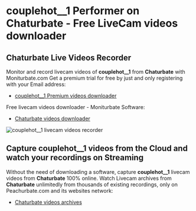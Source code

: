 # couplehot__1 Performer on Chaturbate - Free LiveCam videos downloader

## Chaturbate Live Videos Recorder

Monitor and record livecam videos of **couplehot__1** from **Chaturbate** with Moniturbate.com
Get a premium trial for free by just and only registering with your Email address:
* [couplehot__1 Premium videos downloader](https://moniturbate.com/request-demo-licence-key.html)

Free livecam videos downloader - Moniturbate Software:
* [Chaturbate videos downloader](https://moniturbate.com/moniturbate-download-software.html)

![couplehot__1 livecam videos recorder](https://peachurnet.com/templates/moniturbate-software.png)


## Capture couplehot__1 videos from the Cloud and watch your recordings on Streaming

Without the need of downloading a software, capture **couplehot__1** livecam videos from **Chaturbate** 100% online.
Watch Livecam archives from **Chaturbate** unlimitedly from thousands of existing recordings, only on Peachurbate.com and its websites network:
* [Chaturbate videos archives](https://peachurnet.com/)